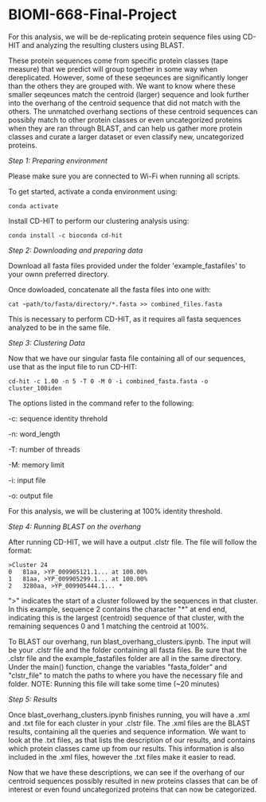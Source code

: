 # BIOMI-668-Final-Project

For this analysis, we will be de-replicating protein sequence files using CD-HIT and analyzing the resulting clusters using BLAST. 

These protein sequences come from specific protein classes (tape measure) that we predict will group together in some way when dereplicated. However, some of these seqeunces are significantly longer than the others they are grouped with. We want to know where these smaller seqeunces match the centroid (larger) sequence and look further into the overhang of the centroid sequence that did not match with the others. The unmatched overhang sections of these centroid sequences can possibly match to other protein classes or even uncategorized proteins when they are ran through BLAST, and can help us gather more protein classes and curate a larger dataset or even classify new, uncategorized proteins.   

*Step 1: Preparing environment*

Please make sure you are connected to Wi-Fi when running all scripts.

To get started, activate a conda environment using:
```
conda activate
```
Install CD-HIT to perform our clustering analysis using: 
```
conda install -c bioconda cd-hit
```

*Step 2: Downloading and preparing data*

Download all fasta files provided under the folder 'example_fastafiles' to your ownn preferred directory. 

Once dowloaded, concatenate all the fasta files into one with: 
```
cat ~path/to/fasta/directory/*.fasta >> combined_files.fasta 
```

This is necessary to perform CD-HIT, as it requires all fasta sequences analyzed to be in the same file. 

*Step 3: Clustering Data*

Now that we have our singular fasta file containing all of our sequences, use that as the input file to run CD-HIT:

```
cd-hit -c 1.00 -n 5 -T 0 -M 0 -i combined_fasta.fasta -o cluster_100iden
```
The options listed in the command refer to the following:

-c: sequence identity threhold 

-n: word_length

-T: number of threads

-M: memory limit

-i: input file

-o: output file

For this analysis, we will be clustering at 100% identity threshold. 

*Step 4: Running BLAST on the overhang*

After running CD-HIT, we will have a output .clstr file. The file will follow the format:
```
>Cluster 24
0	81aa, >YP_009905121.1... at 100.00%
1	81aa, >YP_009905299.1... at 100.00%
2	3280aa, >YP_009905444.1... *
```
">" indicates the start of a cluster followed by the sequences in that cluster. In this example, sequence 2 contains the character "*" at end end, indicating this is the largest (centroid) sequence of that cluster, with the remaining sequences 0 and 1 matching the centroid at 100%.

To BLAST our overhang, run blast_overhang_clusters.ipynb. The input will be your .clstr file and the folder containing all fasta files. Be sure that the .clstr file and the example_fastafiles folder are all in the same directory. Under the main() function, change the variables "fasta_folder" and "clstr_file" to match the paths to where you have the necessary file and folder. NOTE: Running this file will take some time (~20 minutes)

*Step 5: Results*

Once blast_overhang_clusters.ipynb finishes running, you will have a .xml and .txt file for each cluster in your .clstr file. The .xml files are the BLAST results, containing all the queries and sequence information. We want to look at the .txt files, as that lists the description of our results, and contains which protein classes came up from our results. This information is also included in the .xml files, however the .txt files make it easier to read. 

Now that we have these descriptions, we can see if the overhang of our centroid sequences possibly resulted in new proteins classes that can be of interest or even found uncategorized proteins that can now be categorized. 

